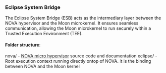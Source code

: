 ### Eclipse System Bridge

The Eclipse System Bridge (ESB) acts as the intermediary layer between the NOVA hypervisor and the Moon microkernel. It ensures seamless communication, allowing the Moon microkernel to run securely within a Trusted Execution Environment (TEE). 

#### Folder structure:
nova/ - [NOVA micro hypervisor](https://hypervisor.org) source code and documentation
eclipse/ - Root execution context running directly ontop of NOVA. It is the binding between NOVA and the Moon kernel
